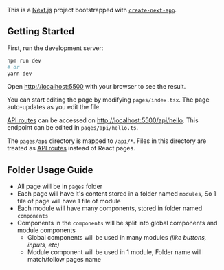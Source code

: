 This is a [Next.js](https://nextjs.org/) project bootstrapped with [`create-next-app`](https://github.com/vercel/next.js/tree/canary/packages/create-next-app).

## Getting Started

First, run the development server:

```bash
npm run dev
# or
yarn dev
```

Open [http://localhost:5500](http://localhost:5500) with your browser to see the result.

You can start editing the page by modifying `pages/index.tsx`. The page auto-updates as you edit the file.

[API routes](https://nextjs.org/docs/api-routes/introduction) can be accessed on [http://localhost:5500/api/hello](http://localhost:5500/api/hello). This endpoint can be edited in `pages/api/hello.ts`.

The `pages/api` directory is mapped to `/api/*`. Files in this directory are treated as [API routes](https://nextjs.org/docs/api-routes/introduction) instead of React pages.

## Folder Usage Guide

- All page will be in `pages` folder
- Each page will have it's content stored in a folder named `modules`, So 1 file of page will have 1 file of module
- Each module will have many components, stored in folder named `components`
- Components in the `components` will be split into global components and module components
  - Global components will be used in many modules _(like buttons, inputs, etc)_
  - Module component will be used in 1 module, Folder name will match/follow pages name
